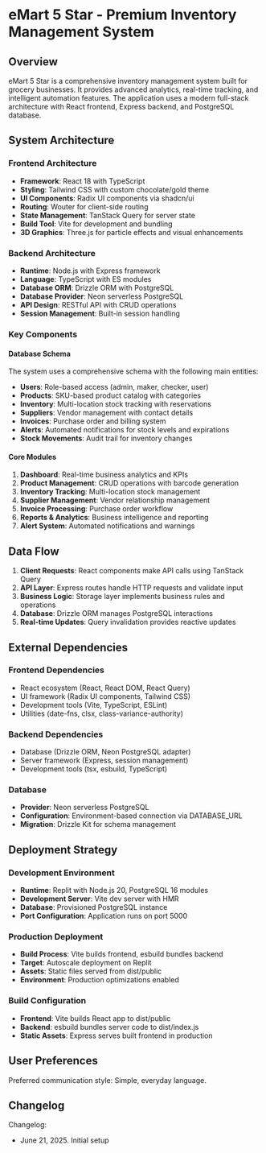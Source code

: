 # eMart 5 Star - Premium Inventory Management System

## Overview

eMart 5 Star is a comprehensive inventory management system built for grocery businesses. It provides advanced analytics, real-time tracking, and intelligent automation features. The application uses a modern full-stack architecture with React frontend, Express backend, and PostgreSQL database.

## System Architecture

### Frontend Architecture
- **Framework**: React 18 with TypeScript
- **Styling**: Tailwind CSS with custom chocolate/gold theme
- **UI Components**: Radix UI components via shadcn/ui
- **Routing**: Wouter for client-side routing
- **State Management**: TanStack Query for server state
- **Build Tool**: Vite for development and bundling
- **3D Graphics**: Three.js for particle effects and visual enhancements

### Backend Architecture
- **Runtime**: Node.js with Express framework
- **Language**: TypeScript with ES modules
- **Database ORM**: Drizzle ORM with PostgreSQL
- **Database Provider**: Neon serverless PostgreSQL
- **API Design**: RESTful API with CRUD operations
- **Session Management**: Built-in session handling

### Key Components

#### Database Schema
The system uses a comprehensive schema with the following main entities:
- **Users**: Role-based access (admin, maker, checker, user)
- **Products**: SKU-based product catalog with categories
- **Inventory**: Multi-location stock tracking with reservations
- **Suppliers**: Vendor management with contact details
- **Invoices**: Purchase order and billing system
- **Alerts**: Automated notifications for stock levels and expirations
- **Stock Movements**: Audit trail for inventory changes

#### Core Modules
1. **Dashboard**: Real-time business analytics and KPIs
2. **Product Management**: CRUD operations with barcode generation
3. **Inventory Tracking**: Multi-location stock management
4. **Supplier Management**: Vendor relationship management
5. **Invoice Processing**: Purchase order workflow
6. **Reports & Analytics**: Business intelligence and reporting
7. **Alert System**: Automated notifications and warnings

## Data Flow

1. **Client Requests**: React components make API calls using TanStack Query
2. **API Layer**: Express routes handle HTTP requests and validate input
3. **Business Logic**: Storage layer implements business rules and operations
4. **Database**: Drizzle ORM manages PostgreSQL interactions
5. **Real-time Updates**: Query invalidation provides reactive updates

## External Dependencies

### Frontend Dependencies
- React ecosystem (React, React DOM, React Query)
- UI framework (Radix UI components, Tailwind CSS)
- Development tools (Vite, TypeScript, ESLint)
- Utilities (date-fns, clsx, class-variance-authority)

### Backend Dependencies
- Database (Drizzle ORM, Neon PostgreSQL adapter)
- Server framework (Express, session management)
- Development tools (tsx, esbuild, TypeScript)

### Database
- **Provider**: Neon serverless PostgreSQL
- **Configuration**: Environment-based connection via DATABASE_URL
- **Migration**: Drizzle Kit for schema management

## Deployment Strategy

### Development Environment
- **Runtime**: Replit with Node.js 20, PostgreSQL 16 modules
- **Development Server**: Vite dev server with HMR
- **Database**: Provisioned PostgreSQL instance
- **Port Configuration**: Application runs on port 5000

### Production Deployment
- **Build Process**: Vite builds frontend, esbuild bundles backend
- **Target**: Autoscale deployment on Replit
- **Assets**: Static files served from dist/public
- **Environment**: Production optimizations enabled

### Build Configuration
- **Frontend**: Vite builds React app to dist/public
- **Backend**: esbuild bundles server code to dist/index.js
- **Static Assets**: Express serves built frontend in production

## User Preferences

Preferred communication style: Simple, everyday language.

## Changelog

Changelog:
- June 21, 2025. Initial setup